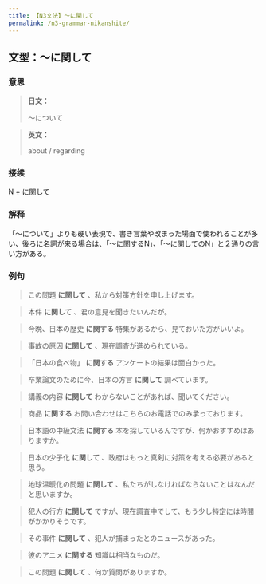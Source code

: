```yaml
---
title: 【N3文法】〜に関して
permalink: /n3-grammar-nikanshite/
---
```


## 文型：〜に関して

### 意思

> **日文：**
> 
> ～について


> **英文：**
> 
> about / regarding


### 接续

N + に関して

### 解释

「〜について」よりも硬い表現で、書き言葉や改まった場面で使われることが多い、後ろに名詞が来る場合は、「〜に関するN」、「〜に関してのN」と２通りの言い方がある。

### 例句

> この問題 **に関して** 、私から対策方針を申し上げます。

> 本件 **に関して** 、君の意見を聞きたいんだが。

> 今晩、日本の歴史 **に関する** 特集があるから、見ておいた方がいいよ。

> 事故の原因 **に関して** 、現在調査が進められている。

> 「日本の食べ物」 **に関する** アンケートの結果は面白かった。

> 卒業論文のために今、日本の方言 **に関して** 調べています。

> 講義の内容 **に関して** わからないことがあれば、聞いてください。

> 商品 **に関する** お問い合わせはこちらのお電話でのみ承っております。

> 日本語の中級文法 **に関する** 本を探しているんですが、何かおすすめはありますか。

> 日本の少子化 **に関して** 、政府はもっと真剣に対策を考える必要があると思う。

> 地球温暖化の問題 **に関して** 、私たちがしなければならないことはなんだと思いますか。

> 犯人の行方 **に関して** ですが、現在調査中でして、もう少し特定には時間がかかりそうです。

> その事件 **に関して** 、犯人が捕まったとのニュースがあった。

> 彼のアニメ **に関する** 知識は相当なものだ。

> この問題 **に関して** 、何か質問がありますか。


